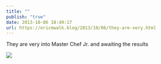 ```yaml
---
title: ""
publish: "true"
date: 2013-10-06 18:49:17
url: https://ericmwalk.blog/2013/10/06/they-are-very.html
---
```


They are very into Master Chef Jr. and awaiting the results

![](https://ericmwalk.blog/uploads/2022/e80a74d6cf.jpg)